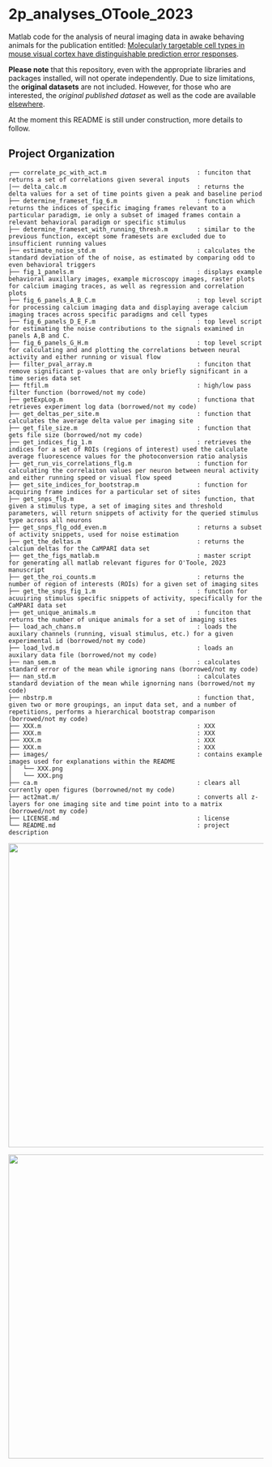 # 2p_analyses_OToole_2023

Matlab code for the analysis of neural imaging data in awake behaving animals for the publication entitled: [Molecularly targetable cell types in mouse visual cortex have distinguishable prediction error responses](https://www.cell.com/neuron/pdf/S0896-6273(23)00626-8.pdf).

**Please note** that this repository, even with the appropriate libraries and packages installed, will not operate independently. Due to size limitations, the **original datasets** are not included. However, for those who are interested, the *original published dataset* as well as the code are available [elsewhere](https://doi.org/10.5281/zenodo.8229544).

At the moment this README is still under construction, more details to follow.


## Project Organization
```
┌── correlate_pc_with_act.m                         : funciton that returns a set of correlations given several inputs
|── delta_calc.m                                    : returns the delta values for a set of time points given a peak and baseline period
├── determine_frameset_fig_6.m                      : function which returns the indices of specific imaging frames relevant to a particular paradigm, ie only a subset of imaged frames contain a relevant behavioral paradigm or specific stimulus
├── determine_frameset_with_running_thresh.m        : similar to the previous function, except some framesets are excluded due to insufficient running values
├── estimate_noise_std.m                            : calculates the standard deviation of the of noise, as estimated by comparing odd to even behavioral triggers
├── fig_1_panels.m                                  : displays example behavioral auxillary images, example microscopy images, raster plots for calcium imaging traces, as well as regression and correlation plots
├── fig_6_panels_A_B_C.m                            : top level script for processing calcium imaging data and displaying average calcium imaging traces across specific paradigms and cell types
├── fig_6_panels_D_E_F.m                            : top level script for estimating the noise contributions to the signals examined in panels A,B and C.
├── fig_6_panels_G_H.m                              : top level script for calculating and and plotting the correlations between neural activity and either running or visual flow
├── filter_pval_array.m                             : funciton that remove significant p-values that are only briefly significant in a time series data set
├── ftfil.m                                         : high/low pass filter function (borrowed/not my code)
├── getExpLog.m                                     : functiona that retrieves experiment log data (borrowed/not my code)
├── get_deltas_per_site.m                           : function that calculates the average delta value per imaging site
├── get_file_size.m                                 : function that gets file size (borrowed/not my code)
├── get_indices_fig_1.m                             : retrieves the indices for a set of ROIs (regions of interest) used the calculate average fluorescence values for the photoconversion ratio analysis
├── get_run_vis_correlations_flg.m                  : function for calculating the correlaiton values per neuron between neural activity and either running speed or visual flow speed
├── get_site_indices_for_bootstrap.m                : function for acquiring frame indices for a particular set of sites
├── get_snps_flg.m                                  : function, that given a stimulus type, a set of imaging sites and threshold parameters, will return snippets of activity for the queried stimulus type across all neurons
├── get_snps_flg_odd_even.m                         : returns a subset of activity snippets, used for noise estimation
├── get_the_deltas.m                                : returns the calcium deltas for the CaMPARI data set
├── get_the_figs_matlab.m                           : master script for generating all matlab relevant figures for O'Toole, 2023 manuscript
├── get_the_roi_counts.m                            : returns the number of region of interests (ROIs) for a given set of imaging sites
├── get_the_snps_fig_1.m                            : function for acuuiring stimulus specific snippets of activity, specifically for the CaMPARI data set
├── get_unique_animals.m                            : funciton that returns the number of unique animals for a set of imaging sites
├── load_ach_chans.m                                : loads the auxilary channels (running, visual stimulus, etc.) for a given experimental id (borrowed/not my code)
├── load_lvd.m                                      : loads an auxilary data file (borrowed/not my code)
├── nan_sem.m                                       : calculates standard error of the mean while ignoring nans (borrowed/not my code)
├── nan_std.m                                       : calculates standard deviation of the mean while ignorning nans (borrowed/not my code)
├── nbstrp.m                                        : function that, given two or more groupings, an input data set, and a number of repetitions, performs a hierarchical bootstrap comparison (borrowed/not my code)
├── XXX.m                                           : XXX
├── XXX.m                                           : XXX
├── XXX.m                                           : XXX
├── XXX.m                                           : XXX
├── images/                                         : contains example images used for explanations within the README
│   └── XXX.png
│   └── XXX.png
├── ca.m                                            : clears all currently open figures (borrowned/not my code)
├── act2mat.m/                                      : converts all z-layers for one imaging site and time point into to a matrix (borrowed/not my code)
├── LICENSE.md                                      : license
└── README.md                                       : project description

```

<p align="center">
            <img src="https://github.com/sean-otoole/2p_neural_activity_otoole_2023/blob/main/images/figure_1.png" width = "600" align = "middle">
</p>

<p align="center">
            <img src="https://github.com/sean-otoole/2p_neural_activity_otoole_2023/blob/main/images/figure_6.png" width = "600" align = "middle">
</p>

